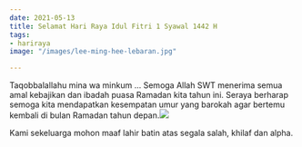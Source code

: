 ```yaml
---
date: 2021-05-13
title: Selamat Hari Raya Idul Fitri 1 Syawal 1442 H
tags:
- hariraya
image: "/images/lee-ming-hee-lebaran.jpg"

---
```

Taqobbalallahu mina wa minkum ... Semoga Allah SWT menerima semua amal kebajikan dan ibadah puasa Ramadan kita tahun ini. Seraya berharap semoga kita mendapatkan kesempatan umur yang barokah agar bertemu kembali di bulan Ramadan tahun depan.![](/images/lee-ming-hee-lebaran.jpg)

Kami sekeluarga mohon maaf lahir batin atas segala salah, khilaf dan alpha.